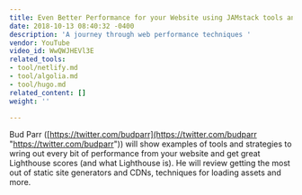 ```yaml
---
title: Even Better Performance for your Website using JAMstack tools and Techniques
date: 2018-10-13 08:40:32 -0400
description: 'A journey through web performance techniques '
vendor: YouTube
video_id: WwQWJHEVl3E
related_tools:
- tool/netlify.md
- tool/algolia.md
- tool/hugo.md
related_content: []
weight: ''

---
```

Bud Parr ([https://twitter.com/budparr](https://twitter.com/budparr "https://twitter.com/budparr")) will show examples of tools and strategies to wring out every bit of performance from your website and get great Lighthouse scores (and what Lighthouse is). He will review getting the most out of static site generators and CDNs, techniques for loading assets and more.